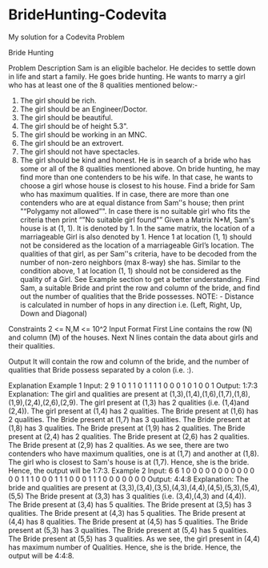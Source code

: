 # BrideHunting-Codevita
My solution for a Codevita Problem

Bride Hunting

Problem Description
Sam is an eligible bachelor. He decides to settle down in life and start a family. He goes bride hunting.
He wants to marry a girl who has at least one of the 8 qualities mentioned below:-
1) The girl should be rich.
2) The girl should be an Engineer/Doctor.
3) The girl should be beautiful.
4) The girl should be of height 5.3".
5) The girl should be working in an MNC.
6) The girl should be an extrovert.
7) The girl should not have spectacles.
8) The girl should be kind and honest.
He is in search of a bride who has some or all of the 8 qualities mentioned above. On bride hunting, he may find more than one contenders to be his wife.
In that case, he wants to choose a girl whose house is closest to his house. Find a bride for Sam who has maximum qualities. If in case, there are more than one contenders who are at equal distance from Sam’'s house; then
print "“Polygamy not allowed”".
In case there is no suitable girl who fits the criteria then print “"No suitable girl found"”
Given a Matrix N*M, Sam's house is at (1, 1). It is denoted by 1. In the same matrix, the location of a marriageable Girl is also denoted by 1. Hence 1 at location (1, 1) should not be considered as the location of a marriageable Girl’s location.
The qualities of that girl, as per Sam’'s criteria, have to be decoded from the number of non-zero neighbors (max 8-way) she has. Similar to the condition above, 1 at location (1, 1) should not be considered as the quality of a Girl. See Example section to get a better understanding.
Find Sam, a suitable Bride and print the row and column of the bride, and find out the number of qualities that the Bride possesses.
NOTE: - Distance is calculated in number of hops in any direction i.e. (Left, Right, Up, Down and Diagonal)

Constraints
2 <= N,M <= 10^2
Input Format
First Line contains the row (N) and column (M) of the houses.
Next N lines contain the data about girls and their qualities.

Output
It will contain the row and column of the bride, and the number of qualities that Bride possess separated by a colon (i.e. :).

Explanation
Example 1
Input:
2 9
1 0 1 1 0 1 1 1 1
0 0 0 1 0 1 0 0 1
Output:
1:7:3
Explanation:
The girl and qualities are present at (1,3),(1,4),(1,6),(1,7),(1,8),(1,9),(2,4),(2,6),(2,9).
The girl present at (1,3) has 2 qualities (i.e. (1,4)and (2,4)).
The girl present at (1,4) has 2 qualities.
The Bride present at (1,6) has 2 qualities.
The Bride present at (1,7) has 3 qualities.
The Bride present at (1,8) has 3 qualities.
The Bride present at (1,9) has 2 qualities.
The Bride present at (2,4) has 2 qualities.
The Bride present at (2,6) has 2 qualities.
The Bride present at (2,9) has 2 qualities.
As we see, there are two contenders who have maximum qualities, one is at (1,7) and another at (1,8).
The girl who is closest to Sam's house is at (1,7). Hence, she is the bride.
Hence, the output will be 1:7:3.
Example 2
Input:
6 6
1 0 0 0 0 0
0 0 0 0 0 0
0 0 1 1 1 0
0 0 1 1 1 0
0 0 1 1 1 0
0 0 0 0 0 0
Output:
4:4:8
Explanation:
The bride and qualities are present at (3,3),(3,4),(3,5),(4,3),(4,4),(4,5),(5,3),(5,4),(5,5)
The Bride present at (3,3) has 3 qualities (i.e. (3,4),(4,3) and (4,4)).
The Bride present at (3,4) has 5 qualities.
The Bride present at (3,5) has 3 qualities.
The Bride present at (4,3) has 5 qualities.
The Bride present at (4,4) has 8 qualities.
The Bride present at (4,5) has 5 qualities.
The Bride present at (5,3) has 3 qualities.
The Bride present at (5,4) has 5 qualities.
The Bride present at (5,5) has 3 qualities.
As we see, the girl present in (4,4) has maximum number of Qualities. Hence, she is the bride.
Hence, the output will be 4:4:8.
